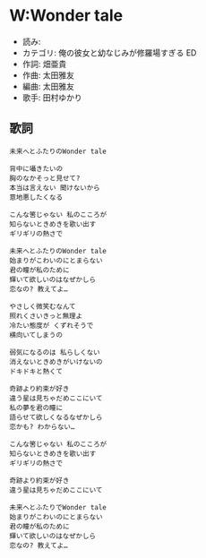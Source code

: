 W:Wonder tale
==============

- 読み: 
- カテゴリ: 俺の彼女と幼なじみが修羅場すぎる ED
- 作詞: 畑亜貴
- 作曲: 太田雅友
- 編曲: 太田雅友
- 歌手: 田村ゆかり


歌詞
-----

    未来へとふたりのWonder tale

    背中に囁きたいの
    胸のなかそっと見せて?
    本当は言えない 聞けないから
    意地悪したくなる

    こんな筈じゃない 私のこころが
    知らないときめきを歌い出す
    ギリギリの熱さで

    未来へとふたりのWonder tale
    始まりがこわいのにとまらない
    君の瞳が私のために
    輝いて欲しいのはなぜかしら
    恋なの? 教えてよ…

    やさしく微笑むなんて
    照れくさいきっと無理よ
    冷たい態度が くずれそうで
    横向いてしまうの

    弱気になるのは 私らしくない
    消えないときめきがいけないの
    ドキドキと熱くて

    奇跡より約束が好き
    違う星は見ちゃだめここにいて
    私の夢を君の瞳に
    語らせて欲しくなるなぜかしら
    恋かも? わからない…

    こんな筈じゃない 私のこころが
    知らないときめきを歌い出す
    ギリギリの熱さで

    奇跡より約束が好き
    違う星は見ちゃだめここにいて

    未来へとふたりでWonder tale
    始まりがこわいのにとまらない
    君の瞳が私のために
    輝いて欲しいのはなぜかしら
    恋なの? 教えてよ…

